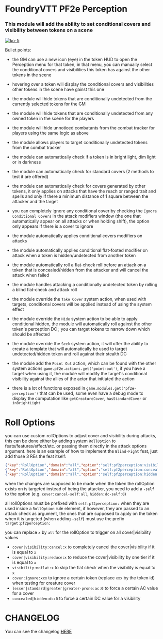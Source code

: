 # FoundryVTT PF2e Perception

### This module will add the ability to set conditional covers and visibility between tokens on a scene

[![ko-fi](https://ko-fi.com/img/githubbutton_sm.svg)](https://ko-fi.com/K3K6M2V13)

Bullet points:

-   the GM can use a new icon (eye) in the token HUD to open the Perception menu for that token, in that menu, you can manually select the conditional covers and visibilities this token has against the other tokens in the scene

-   hovering over a token will display the conditional covers and visibilities other tokens in the scene have gainst this one

-   the module will hide tokens that are conditionally undetected from the currently selected tokens for the GM

-   the module will hide tokens that are conditionally undetected from any owned token in the scene for the players

-   the module will hide unnoticed combatants from the combat tracker for players using the same logic as above

-   the module allows players to target conditionally undetected tokens from the combat tracker

-   the module can automatically check if a token is in bright light, dim light or in darkness

-   the module can automatically check for standard covers (2 methods to test it are offered)

-   the module can automatically check for covers generated by other tokens, it only applies on attacks that have the reach or ranged trait and spells and only if there a minimum distance of 1 square between the attacker and the target

-   you can completely ignore any conditional cover by checking the `Ignore Conditional Covers` in the attack modifiers window (the one that automatically appear on all attacks or when holding shift), the option only appears if there is a cover to ignore

-   the module automatically applies conditional covers modifiers on attacks

-   the module automatically applies conditional flat-footed modifier on attack when a token is hidden/undetected from another token

-   the module automatically roll a flat-check roll before an attack on a token that is concealed/hidden from the attacker and will cancel the attack when failed

-   the module handles attacking a conditionally undetected token by rolling a blind flat-check and attack roll

-   the module override the `Take Cover` system action, when used with targets, conditional covers will be applied instead of using the system effect

-   the module override the `Hide` system action to be able to apply conditional hidden, the module will automatically roll against the other token's perception DC ; you can target tokens to narrow down which should be affected

-   the module override the `Seek` system action, it will offer the ability to create a template that will automatically be used to target undetected/hidden token and roll against their stealth DC

-   the module add the `Point Out` action, which can be found with the other system actions `game.pf2e.actions.get('point-out')`, if you have a target when using it, the module will modify the target's conditional visibility against the allies of the actor that initiated the action

-   there is a lot of functions exposed in `game.modules.get('pf2e-perception')` that can be used, some even have a debug mode to display the computation like `getCreatureCover`, `hasStandardCover` or `inBrightLight`

# Roll Options

you can use custom rollOptions to adjust cover and visibility during attacks, this can be done either by adding system `RollOption` to feats/features/effect/etc. or passing them directly in the attack options argument. here is an example of how to implement the `Blind-Fight` feat, just add those 3 REs the feat itself:

```json
{"key":"RollOption","domain":"all","option":"self:pf2perception:visibility:noflat-self:all"}
{"key":"RollOption","domain":"all","option":"self:pf2perception:concealed:dc:0"}
{"key":"RollOption","domain":"all","option":"self:pf2perception:hidden:dc:5"}
```

when the changes are supposed to be made when the token the rollOption exists on is targeted instead of being the attacker, you need to add a `-self` to the option (e.g. `cover:cancel-self:all`, `hidden:dc-self:0`)

all rollOptions must be prefixed with `self:pf2perception:` when they are used inside a `RollOption` rule element, if however, they are passed to an attack check as argument, the ones that are supposed to apply on the token when it is targeted (when adding `-self`) must use the prefix `target:pf2perception:`

you can replace `x` by `all` for the rollOption to trigger on all cover|visibility values

-   `cover|visibility:cancel:x` to completely cancel the cover|visibility if it is equal to `x`
-   `cover|visibility:reduce:x` to reduce the cover|visibility by one tier if it is equal to `x`
-   `visibility:noflat:x` to skip the flat check when the visibility is equal to `x`
-   `cover:ignore:xxx` to ignore a certain token (replace `xxx` by the token id) when testing for creature cover
-   `lesser|standard|greater|greater-prone:ac:0` to force a certain AC value for a cover
-   `concealed|hidden:dc:0` to force a certain DC value for a visibility

# CHANGELOG

You can see the changelog [HERE](./CHANGELOG.md)
